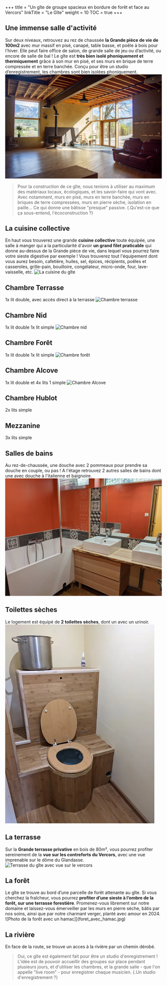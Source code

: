 +++
title = "Un gîte de groupe spacieux en bordure de forêt et face au Vercors"
linkTitle = "Le Gîte"
weight = 10 
TOC = true
+++

## Une immense salle d'activité
Sur deux niveaux, retrouvez au rez de chaussée **la Grande pièce de vie de 100m2** avec mur massif en pisé, canapé, table basse, et poêle à bois pour l'hiver. Elle peut faire office de salon, de grande salle de jeu ou d’activité, ou encore de salle de bal !
Le gîte est **très bien isolé phoniquement et thermiquement** grâce à son mur en pisé, et ses murs en brique de terre compressée et en terre banchée. Conçu pour être un studio d’enregistrement, les chambres sont bien isolées phoniquement.
![grande salle d'activité avec baie vitrée](Grandesalle2.jpg)

> Pour la construction de ce gîte, nous tenions à utiliser au maximum des matériaux locaux, écologiques, et les savoir-faire qui vont avec. Avec notamment, murs en pisé, murs en terre banchée, murs en briques de terre compressées, murs en pierre sèche, isolation en paille... Ce qui donne une bâtisse "presque" passive.
{.Qu'est-ce que ça sous-entend, l'écoconstruction ?}

## La cuisine collective
En haut vous trouverez une grande **cuisine collective** toute équipée, une salle à manger qui a la particularité d'avoir **un grand filet praticable** qui donne au-dessus de la Grande pièce de vie, dans lequel vous pourrez faire votre sieste digestive par exemple ! Vous trouverez tout l'équipement dont vous aurez besoin, cafetière, huiles, sel, épices, récipients, poêles et casseroles, grille-pain, bouilloire, congélateur,  micro-onde, four, lave-vaisselle, etc.
![La cuisine du gîte](Cusine.jpg)

## Chambre Terrasse 
1x lit double, avec accès direct à la terrasse
![Chambre terrasse](chambresterrasse.jpg)

## Chambre Nid
1x lit double 1x lit simple
![Chambre nid](chambrenid.jpg)

## Chambre Forêt
1x lit double 1x lit simple
![Chambre forêt](chambreforet.jpg)

## Chambre Alcove
1x lit double et 4x lits 1 simple
![Chambre Alcove](chambrealcove.jpg)

## Chambre Hublot
2x lits simple

## Mezzanine
3x lits simple

## Salles de bains
Au rez-de-chaussée, une douche avec 2 pommeaux pour prendre sa douche en couple, ou pas !
A l'étage retrouvez 2 autres salles de bains dont une avec douche à l'italienne et baignoire.
![Salle de bain avec douche et baignoire](salle_de_bain_1.jpg)

## Toilettes sèches
Le logement est équipé de **2 toilettes sèches**, dont un avec un urinoir.
![Toilettes seches](toilettes_seches.jpg)

## La terrasse
Sur la **Grande terrasse privative** en bois de 80m², vous pourrez profiter sereinement de la **vue sur les contreforts du Vercors**, avec une vue imprenable sur le dôme du Glandasse.
![Terrasse du gîte avec vue sur le vercors](terrasse.jpg)

## La forêt
Le gîte se trouve au bord d’une parcelle de forêt attenante au gîte. Si vous cherchez la fraîcheur, vous pourrez **profiter d’une sieste à l’ombre de la forêt, sur une terrasse forestière**. Promenez-vous librement sur notre domaine et laissez-vous émerveiller par les murs en pierre sèche, bâtis par nos soins, ainsi que par notre charmant verger, planté avec amour en 2024.
![Photo de la forêt avec un  hamac]](foret_avec_hamac.jpg)

## La rivière
En face de la route, se trouve un acces à la rivière par un chemin dérobé.

> Oui, ce gîte est également fait pour être un studio d'enregistrement ! L'idée est de pouvoir accueillir des groupes sur place pendant plusieurs jours, et d'utiliser les chambres, et la grande salle - que l'on appelle "live room" - pour enregistrer chaque musicien.
{.Un studio d'enregistrement ?}
